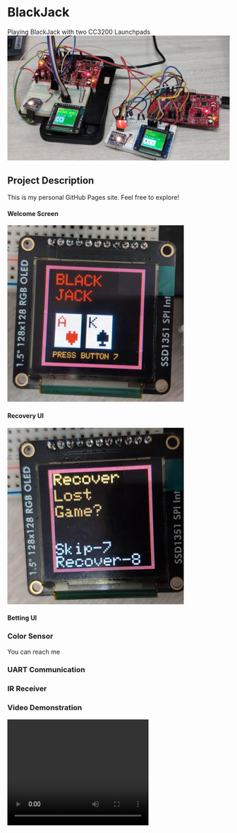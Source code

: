 <!DOCTYPE html>
<html>
<head>
    <title>BlackJack Project</title>
    <meta charset="UTF-8">
    <meta name="viewport" content="width=device-width, initial-scale=1">
    <link rel="stylesheet" href="styles.css">
</head>
<body>




# BlackJack 
Playing BlackJack with two CC3200 Launchpads
![TitleImage](content/image0.jpg)


## Project Description
This is my personal GitHub Pages site. Feel free to explore!


#### Welcome Screen
<img src="content/image1.jpg" alt="Example image" width="400" height="400">

#### Recovery UI
<img src="content/image2.jpg" alt="Example image" width="400" height="400">

#### Betting UI

### Color Sensor
You can reach me

### UART Communication

### IR Receiver


### Video Demonstration
<video width="320" height="240" controls>
  <source src="content/video.mp4" type="video/mp4">
  Your browser does not support the video tag.
</video>
